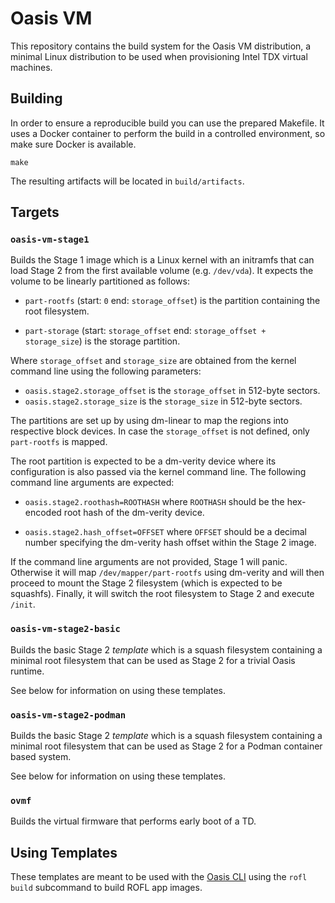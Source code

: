 # Oasis VM

This repository contains the build system for the Oasis VM distribution, a
minimal Linux distribution to be used when provisioning Intel TDX virtual
machines.

## Building

In order to ensure a reproducible build you can use the prepared Makefile. It
uses a Docker container to perform the build in a controlled environment, so
make sure Docker is available.

```
make
```

The resulting artifacts will be located in `build/artifacts`.

## Targets

### `oasis-vm-stage1`

Builds the Stage 1 image which is a Linux kernel with an initramfs that can
load Stage 2 from the first available volume (e.g. `/dev/vda`). It expects the
volume to be linearly partitioned as follows:


* `part-rootfs` (start: `0` end: `storage_offset`) is the partition containing
  the root filesystem.

* `part-storage` (start: `storage_offset` end: `storage_offset + storage_size`)
  is the storage partition.

Where `storage_offset` and `storage_size` are obtained from the kernel command
line using the following parameters:

* `oasis.stage2.storage_offset` is the `storage_offset` in 512-byte sectors.
* `oasis.stage2.storage_size` is the `storage_size` in 512-byte sectors.

The partitions are set up by using dm-linear to map the regions into respective
block devices. In case the `storage_offset` is not defined, only `part-rootfs`
is mapped.

The root partition is expected to be a dm-verity device where its configuration
is also passed via the kernel command line. The following command line arguments
are expected:

* `oasis.stage2.roothash=ROOTHASH` where `ROOTHASH` should be the hex-encoded
  root hash of the dm-verity device.

* `oasis.stage2.hash_offset=OFFSET` where `OFFSET` should be a decimal number
  specifying the dm-verity hash offset within the Stage 2 image.

If the command line arguments are not provided, Stage 1 will panic. Otherwise
it will map `/dev/mapper/part-rootfs` using dm-verity and will then proceed to
mount the Stage 2 filesystem (which is expected to be squashfs). Finally, it
will switch the root filesystem to Stage 2 and execute `/init`.

### `oasis-vm-stage2-basic`

Builds the basic Stage 2 _template_ which is a squash filesystem containing a
minimal root filesystem that can be used as Stage 2 for a trivial Oasis runtime.

See below for information on using these templates.

### `oasis-vm-stage2-podman`

Builds the basic Stage 2 _template_ which is a squash filesystem containing a
minimal root filesystem that can be used as Stage 2 for a Podman container
based system.

See below for information on using these templates.

### `ovmf`

Builds the virtual firmware that performs early boot of a TD.

## Using Templates

These templates are meant to be used with the [Oasis CLI] using the `rofl build`
subcommand to build ROFL app images.

[Oasis CLI]: https://github.com/oasisprotocol/cli
